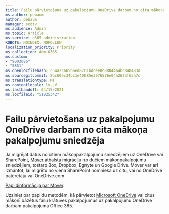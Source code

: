 ```yaml
---
title: Failu pārvietošana uz pakalpojumu OneDrive darbam no cita mākoņa pakalpojumu sniedzēja
ms.author: pebaum
author: pebaum
manager: scotv
ms.audience: Admin
ms.topic: article
ms.service: o365-administration
ROBOTS: NOINDEX, NOFOLLOW
localization_priority: Priority
ms.collection: Adm_O365
ms.custom:
- "9003086"
- "5851"
ms.openlocfilehash: c54a2c665b6ed8761bdcee8c88044a4bc840483d
ms.sourcegitcommit: 8bc60ec34bc1e40685e3976576e04a2623f63a7c
ms.translationtype: MT
ms.contentlocale: lv-LV
ms.lasthandoff: 04/15/2021
ms.locfileid: "51825342"
---
```

# <a name="move-files-into-onedrive-for-business-from-another-cloud-provider"></a>Failu pārvietošana uz pakalpojumu OneDrive darbam no cita mākoņa pakalpojumu sniedzēja

Ja migrējat datus no citiem mākoņpakalpojumu sniedzējiem uz OneDrive vai SharePoint, [Mover](https://go.microsoft.com/fwlink/?linkid=2132453) atbalsta migrāciju no dučiem mākoņpakalpojumu sniedzējiem, tostarp Box, Dropbox, Egnyte un Google Drive. Mover var arī izmantot, lai migrētu no viena SharePoint nomnieka uz citu, vai no OneDrive patērētāju vai OneDrive.com.

[Papildinformācija par Mover](https://go.microsoft.com/fwlink/?linkid=2132453).

Uzziniet par papildu metodēm, kā pārvietot [Microsoft OneDrive](https://support.microsoft.com/office/7fb28cad-7e25-451f-8b4b-2d1a71e5c0e9) vai citus mākonī bāzētus failu krātuves pakalpojumus uz pakalpojumu OneDrive darbam pakalpojumā Office 365.
